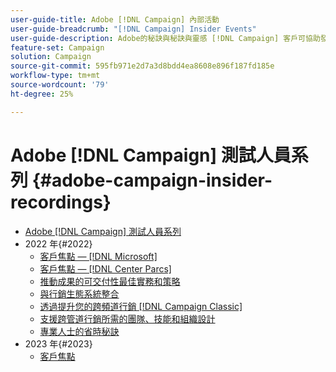```yaml
---
user-guide-title: Adobe [!DNL Campaign] 內部活動
user-guide-breadcrumb: "[!DNL Campaign] Insider Events"
user-guide-description: Adobe的秘訣與秘訣與靈感 [!DNL Campaign] 客戶可協助發展跨頻道行銷策略、提升團隊行銷從業人員的技能，並幫助組織推出更進階的跨頻道行銷策略。
feature-set: Campaign
solution: Campaign
source-git-commit: 595fb971e2d7a3d8bdd4ea8608e896f187fd185e
workflow-type: tm+mt
source-wordcount: '79'
ht-degree: 25%

---
```



# Adobe [!DNL Campaign] 測試人員系列 {#adobe-campaign-insider-recordings}

+ [Adobe [!DNL Campaign] 測試人員系列](overview.md)
+ 2022 年{#2022}
   + [客戶焦點 —  [!DNL Microsoft]](2022/microsoft.md)
   + [客戶焦點 —  [!DNL Center Parcs]](2022/center-parcs.md)
   + [推動成果的可交付性最佳實務和策略](2022/deliverability-best-practices.md)
   + [與行銷生態系統整合](2022/integrations.md)
   + [透過提升您的跨頻道行銷 [!DNL Campaign Classic]](2022/cross-channel.md)
   + [支援跨管道行銷所需的團隊、技能和組織設計](2022/team-skills-org-design.md)
   + [專業人士的省時秘訣](2022/tips.md)
+ 2023 年{#2023}
   + [客戶焦點](2023/customer-spotlight-center-parcs.md)